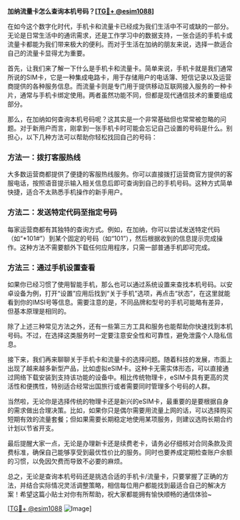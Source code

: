 **加纳流量卡怎么查询本机号码？[[TG💪+ @esim1088](https://t.me/s/esim1088)]**

在如今这个数字化时代，手机卡和流量卡已经成为我们生活中不可或缺的一部分。无论是日常生活中的通讯需求，还是工作学习中的数据支持，一张合适的手机卡或流量卡都能为我们带来极大的便利。而对于生活在加纳的朋友来说，选择一款适合自己的流量卡显得尤为重要。

首先，让我们来了解一下什么是手机卡和流量卡。简单来说，手机卡就是我们通常所说的SIM卡，它是一种集成电路卡，用于存储用户的电话簿、短信记录以及运营商提供的各种服务信息。而流量卡则是专门用于提供移动互联网接入服务的一种卡片，通常与手机卡绑定使用。两者虽然功能不同，但都是现代通信技术的重要组成部分。

那么，在加纳如何查询本机号码呢？这其实是一个非常基础但也常常被忽略的问题。对于新用户而言，刚拿到一张手机卡时可能会忘记自己设置的号码是什么。别担心，以下几种方法可以帮助你轻松找回自己的号码：

### 方法一：拨打客服热线
大多数运营商都提供了便捷的客服热线服务。你可以直接拨打运营商官方提供的客服电话，按照语音提示输入相关信息后即可查询到自己的手机号码。这种方式简单快捷，适合不太熟悉手机操作的新手用户。

### 方法二：发送特定代码至指定号码
每家运营商都有其独特的查询方式。例如，在加纳，你可以尝试发送特定代码（如“*101#”）到某个固定的号码（如“101”），然后根据收到的信息提示完成操作。这种方法不需要额外下载任何应用程序，只需一部普通手机即可完成。

### 方法三：通过手机设置查看
如果你已经习惯了使用智能手机，那么也可以通过系统设置来查找本机号码。以安卓设备为例，打开“设置”应用后找到“关于手机”选项，再点击“状态”，在这里就能看到你的IMSI号等信息。需要注意的是，不同品牌和型号的手机可能略有差异，但基本原理是相同的。

除了上述三种常见方法之外，还有一些第三方工具和服务也能帮助你快速找到本机号码。不过，在选择这类服务时一定要注意安全性和可靠性，避免泄露个人隐私信息。

接下来，我们再来聊聊关于手机卡和流量卡的选择问题。随着科技的发展，市面上出现了越来越多新型产品，比如虚拟eSIM卡。这种卡无需实体形态，可以直接通过网络下载安装到支持该功能的设备中。相比传统物理卡，eSIM卡具有更高的灵活性和便携性，特别适合经常出国旅行或者需要同时管理多个号码的人群。

当然啦，无论你是选择传统的物理卡还是新兴的eSIM卡，最重要的是要根据自身的需求做出合理决策。比如，如果你只是偶尔需要用流量上网的话，可以选择购买短期有效的流量套餐；但如果需要长期稳定地使用某项服务，则建议选购长期合约计划以节省开支。

最后提醒大家一点，无论是办理新卡还是续费老卡，请务必仔细核对合同条款及资费标准，确保自己能够享受到最优性价比的服务。同时也要养成定期检查账户余额的习惯，以免因欠费而导致不必要的麻烦。

总之，无论是查询本机号码还是挑选合适的手机卡/流量卡，只要掌握了正确的方法，并结合实际情况灵活调整策略，相信每位用户都能找到最适合自己的解决方案！希望这篇小贴士对你有所帮助，祝大家都能拥有愉快顺畅的通信体验~

[[TG💪+ @esim1088](https://t.me/s/esim1088) ![Image](https://i.postimg.cc/4NQfJmqS/Snipaste-2025-05-13-00-14-12.png)]